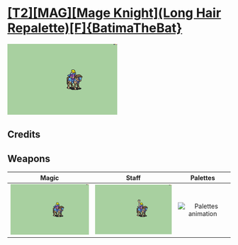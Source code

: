 # [\[T2\]\[MAG\]\[Mage Knight\]\(Long Hair Repalette\)\[F\]{BatimaTheBat}](../%5BT2%5D%5BMAG%5D%5BMage%20Knight%5D(Long%20Hair%20Repalette)%5BF%5D%7BBatimaTheBat%7D)

<img src="./6.%20Magic/Magic_000.png" alt="[T2][MAG][Mage Knight](Long Hair Repalette)[F]{BatimaTheBat} standing" />

## Credits



## Weapons


|Magic |Staff |Palettes |
|  :---: | :---: | :---: |
| <img alt="Magic animation" src="./6.%20Magic/Magic.gif" /> | <img alt="Staff animation" src="./7.%20Staff/Staff.gif" /> | <img alt="Palettes animation" src="./Palettes/Palettes.gif" /> |
